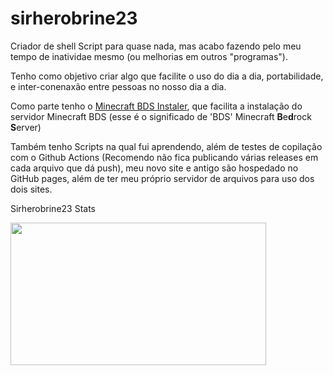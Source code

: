 # sirherobrine23

Criador de shell Script para quase nada, mas acabo fazendo pelo meu tempo de inatividae mesmo (ou melhorias em outros "programas").

Tenho como objetivo criar algo que facilite o uso do dia a dia, portabilidade, e inter-conenaxão entre pessoas no nosso dia a dia.

Como parte tenho o [Minecraft BDS Instaler](https://github.com/Sirherobrine23/Minecraft-Bedrock-auto-install), que facilita a instalação do servidor Minecraft BDS (esse é o significado de 'BDS' Minecraft **B**e**d**rock **S**erver)

Também tenho Scripts na qual fui aprendendo, além de testes de copilação com o Github Actions (Recomendo não fica publicando várias releases em cada arquivo que dá push), meu novo site e antigo são hospedado no GitHub pages, além de ter meu próprio servidor de arquivos para uso dos dois sites.

Sirherobrine23 Stats

<img src="https://github-readme-stats.vercel.app/api?username=Sirherobrine23&include_all_commits=true" width="409" height="228" />
